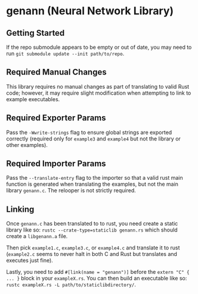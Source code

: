 # genann (Neural Network Library)

## Getting Started

If the repo submodule appears to be empty or out of date, you may need to run `git submodule update --init path/to/repo`.

## Required Manual Changes

This library requires no manual changes as part of translating to valid Rust code; however, it may require slight modification when attempting to link to example executables.

## Required Exporter Params

Pass the `-Wwrite-strings` flag to ensure global strings are exported correctly (required only for `example3` and `example4` but not the library or other examples).

## Required Importer Params

Pass the `--translate-entry` flag to the importer so that a valid rust main function is generated when translating the examples, but not the main library `genann.c`. The relooper is not strictly required.

## Linking

Once `genann.c` has been translated to to rust, you need create a static library like so: `rustc --crate-type=staticlib genann.rs` which should create a `libgenann.a` file.

Then pick `example1.c`, `example3.c`, or `example4.c` and translate it to rust (`example2.c` seems to never halt in both C and Rust but translates and executes just fine).

Lastly, you need to add `#[link(name = "genann")]` before the `extern "C" { ... }` block in your `exampleX.rs`. You can then build an executable like so: `rustc exampleX.rs -L path/to/staticlibdirectory/`.
